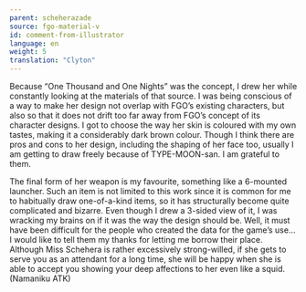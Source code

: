 ```yaml
---
parent: scheherazade
source: fgo-material-v
id: comment-from-illustrator
language: en
weight: 5
translation: "Clyton"
---
```


Because “One Thousand and One Nights” was the concept, I drew her while constantly looking at the materials of that source. I was being conscious of a way to make her design not overlap with FGO’s existing characters, but also so that it does not drift too far away from FGO’s concept of its character designs. I got to choose the way her skin is coloured with my own tastes, making it a considerably dark brown colour. Though I think there are pros and cons to her design, including the shaping of her face too, usually I am getting to draw freely because of TYPE-MOON-san. I am grateful to them.

The final form of her weapon is my favourite, something like a 6-mounted launcher. Such an item is not limited to this work since it is common for me to habitually draw one-of-a-kind items, so it has structurally become quite complicated and bizarre. Even though I drew a 3-sided view of it, I was wracking my brains on if it was the way the design should be. Well, it must have been difficult for the people who created the data for the game’s use… I would like to tell them my thanks for letting me borrow their place. Although Miss Schehera is rather excessively strong-willed, if she gets to serve you as an attendant for a long time, she will be happy when she is able to accept you showing your deep affections to her even like a squid. (Namaniku ATK)
